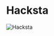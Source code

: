 # Hacksta

![Hacksta](https://user-images.githubusercontent.com/53977560/93612077-62d69d00-f9cf-11ea-9135-53ad667ef017.png)
